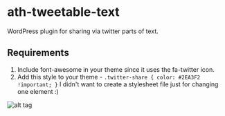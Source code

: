 # ath-tweetable-text
WordPress plugin for sharing via twitter parts of text.

## Requirements
1. Include font-awesome in your theme since it uses the fa-twitter icon.
2. Add this style to your theme - ```.twitter-share { color: #2EA3F2 !important; }``` I didn't want to create a stylesheet file just for changing one element :)

![alt tag](https://github.com/itzikbenh/ath-tweetable-text/blob/master/twitter-share.gif)


